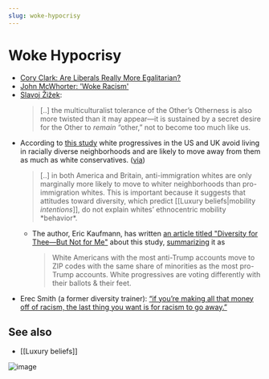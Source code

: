 ```yaml
---
slug: woke-hypocrisy
---
```


# Woke Hypocrisy

- [Cory Clark: Are Liberals Really More Egalitarian?](https://www.psychologytoday.com/gb/blog/the-antisocial-psychologist/202102/are-liberals-really-more-egalitarian)
- [John McWhorter: 'Woke Racism'](https://reason.com/video/2021/11/19/john-mcwhorter-woke-racism-has-betrayed-black-america/)
- [Slavoj Žižek](https://www.cabinetmagazine.org/issues/2/zizek.php):
    > [..] the multiculturalist tolerance of the Other’s Otherness is also more twisted than it may appear—it is sustained by a secret desire for the Other to *remain* “other,” not to become too much like us.
- According to [this study](https://onlinelibrary.wiley.com/doi/10.1111/ssqu.13268) white progressives in the US and UK avoid living in racially diverse neighborhoods and are likely to move away from them as much as white conservatives. ([via](https://twitter.com/monitoringbias/status/1655343781049139201))
    > [..] in both America and Britain, anti-immigration whites are only marginally more likely to move to whiter neighborhoods than pro-immigration whites. This is important because it suggests that attitudes toward diversity, which predict [[Luxury beliefs|mobility *intentions*]], do not explain whites’ ethnocentric mobility \*behavior\*. 
    - The author, Eric Kaufmann, has written [an article titled "Diversity for Thee—But Not for Me"](https://www.city-journal.org/article/white-progressives-more-likely-to-flee-diverse-neighborhoods) about this study, [summarizing](https://twitter.com/epkaufm/status/1654443913174818816) it as
        > White Americans with the most anti-Trump accounts move to ZIP codes with the same share of minorities as the most pro-Trump accounts. White progressives are voting differently with their ballots & their feet.
- Erec Smith (a former diversity trainer): [“if you’re making all that money off of racism, the last thing you want is for racism to go away.”](https://twitter.com/JesseBWatters/status/1696360739450106090)

## See also

- [[Luxury beliefs]]

![image](https://github.com/srid/srid/assets/3998/f222388b-faae-4594-b075-33f824824f3f)
